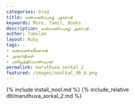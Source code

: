 ```yaml
---  
categories: blog  
title: கண்மணிப்புகழ் அகராதி
keywords: More, Tamil, Books  
description: கண்மணிப்புகழ் அகராதி
author: Tamilan  
layout: Ruby  
tags:     
- கண்மணிகணேசன்
- அகராதிகள் 
- புகழேந்திப்பாண்டியன்
permalink: maruthuva_sorkal_2  
featured: /images/noolkal_96_6.png  
---  
```

{% include install_nool.md %} 
{% include_relative dtl/maruthuva_sorkal_2.md %} 
